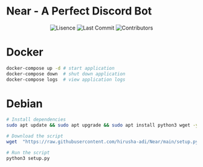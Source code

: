 # Near - A Perfect Discord Bot

<p align="center">
    <img src="https://img.shields.io/github/license/hirusha-adi/Near?style=for-the-badge" alt="Lisence">
    <img src="https://img.shields.io/github/last-commit/hirusha-adi/Near?style=for-the-badge" alt="Last Commit">
    <img src="https://img.shields.io/github/contributors/hirusha-adi/Near?style=for-the-badge" alt="Contributors">
</p>

# Docker

```bash
docker-compose up -d # start application
docker-compose down  # shut down application
docker-compose logs  # view application logs
```

# Debian

```bash
# Install dependencies
sudo apt update && sudo apt upgrade && sudo apt install python3 wget -y

# Download the script
wget  "https://raw.githubusercontent.com/hirusha-adi/Near/main/setup.py"

# Run the script
python3 setup.py 

```
